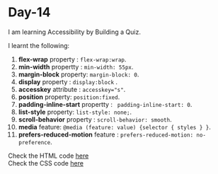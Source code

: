 # Day-14
I am learning Accessibility by Building a Quiz.

I learnt the following:   

1. **flex-wrap** property : `flex-wrap:wrap`.
2. **min-width** propertty : `min-width: 55px`.
3. **margin-block** property: `margin-block: 0`.
4. **display** property : `display:block` .
5. **accesskey** attribute : `accesskey="s"`.
6. **position** property: `position:fixed`.
7. **padding-inline-start** propertty : ` padding-inline-start: 0`.
8. **list-style** property: `list-style: none;`.
9. **scroll-behavior** property : `scroll-behavior: smooth`.
10. **media** feature: `@media (feature: value) {selector { styles } }`.
11. **prefers-reduced-motion** feature : `prefers-reduced-motion: no-preference`.  


Check the HTML code [here](./full-code.html)  
Check the CSS code [here](./full-code.css)